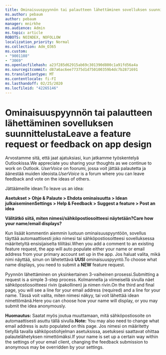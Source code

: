 ```yaml
---
title: Ominaisuuspyynnön tai palautteen lähettäminen sovelluksen suunnittelusta
ms.author: pebaum
author: pebaum
manager: mnirkhe
ms.audience: Admin
ms.topic: article
ROBOTS: NOINDEX, NOFOLLOW
localization_priority: Normal
ms.collection: Adm_O365
ms.custom:
- "9001108"
- "3069"
ms.openlocfilehash: a23f285d62915ab69c301390d800c1a91fd56a4a
ms.sourcegitcommit: d87a6ac6ee77375d1d750100359b4dc7b2871691
ms.translationtype: MT
ms.contentlocale: fi-FI
ms.lasthandoff: 02/25/2020
ms.locfileid: "42265146"
---
```

# <a name="leave-a-feature-request-or-feedback-on-app-design"></a><span data-ttu-id="56d5a-102">Ominaisuuspyynnön tai palautteen lähettäminen sovelluksen suunnittelusta</span><span class="sxs-lookup"><span data-stu-id="56d5a-102">Leave a feature request or feedback on app design</span></span>

<span data-ttu-id="56d5a-103">Arvostamme sitä, että jaat ajatuksiasi, kun jatkamme työskentelyä Outlookissa.</span><span class="sxs-lookup"><span data-stu-id="56d5a-103">We appreciate you sharing your thoughts as we continue to work on Outlook.</span></span> <span data-ttu-id="56d5a-104">*UserVoice* on foorumi, jossa voit jättää palautetta ja äänestää muiden ideoista.</span><span class="sxs-lookup"><span data-stu-id="56d5a-104">*UserVoice* is a forum where you can leave feedback and vote on the ideas of others.</span></span>  

<span data-ttu-id="56d5a-105">Jättäämeille idean:</span><span class="sxs-lookup"><span data-stu-id="56d5a-105">To leave us an idea:</span></span> 

<span data-ttu-id="56d5a-106">**Asetukset > Ohje & Palaute > Ehdota ominaisuutta > Idean julkaiseminen**</span><span class="sxs-lookup"><span data-stu-id="56d5a-106">**Settings > Help & Feedback > Suggest a feature > Post an idea**</span></span> 

<span data-ttu-id="56d5a-107">**Välitätkö siitä, miten nimesi/sähköpostiosoitteesi näytetään?**</span><span class="sxs-lookup"><span data-stu-id="56d5a-107">**Care how your name/email displays?**</span></span>

<span data-ttu-id="56d5a-108">Kun lisäät kommentin aiemmin luotuun ominaisuuspyyntöön, sovellus täyttää automaattisesti joko nimesi tai sähköpostiosoitteesi sovelluksessa määritetyltä ensisijaiselta tililtäsi.</span><span class="sxs-lookup"><span data-stu-id="56d5a-108">When you add a comment to an existing feature request, the app will auto populate either your name or email address from your primary account set up in the app.</span></span> <span data-ttu-id="56d5a-109">Jos haluat valita, mikä nimi näyttää, sinun on lähetettävä **UUSI** ominaisuuspyyntö.</span><span class="sxs-lookup"><span data-stu-id="56d5a-109">To choose what name displays, you need to submit a **NEW** feature request.</span></span> 

<span data-ttu-id="56d5a-110">Pyynnön lähettäminen on yksinkertainen 3-vaiheinen prosessi.</span><span class="sxs-lookup"><span data-stu-id="56d5a-110">Submitting a request is a simple 3-step process.</span></span> <span data-ttu-id="56d5a-111">Kolmannella ja viimeisellä sivulla näet sähköpostiosoitteesi rivin (pakollinen) ja nimen rivin.</span><span class="sxs-lookup"><span data-stu-id="56d5a-111">On the third and final page, you will see a line for your email address (required) and a line for your name.</span></span> <span data-ttu-id="56d5a-112">Tässä voit valita, miten nimesi näkyy, tai voit lähettää idean nimettömänä.</span><span class="sxs-lookup"><span data-stu-id="56d5a-112">Here you can choose how your name will display, or you may submit the idea anonymously.</span></span> 

<span data-ttu-id="56d5a-113">**Huomautus:** Saatat myös joutua muuttamaan, mitä sähköpostiosoite on automaattisesti asuttu tällä sivulla.</span><span class="sxs-lookup"><span data-stu-id="56d5a-113">**Note:** You may also need to change what email address is auto populated on this page.</span></span> <span data-ttu-id="56d5a-114">Jos nimesi on määritetty tietyllä tavalla sähköpostiohjelman asetuksissa, asetuksesi saattavat ohittaa palautelähetyksen nimettömäksi.</span><span class="sxs-lookup"><span data-stu-id="56d5a-114">If your name is set up a certain way within the settings of your email client, changing the feedback submission to anonymous may be overridden by your settings.</span></span> 

